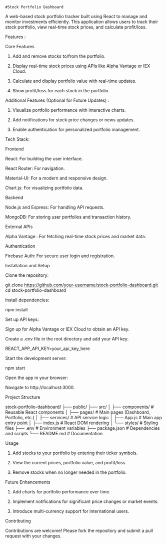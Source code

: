 
                                                                                             #Stock Portfolio Dashboard

A web-based stock portfolio tracker built using React to manage and monitor investments efficiently. This application allows users to track their stock portfolio, view real-time stock prices, and calculate profit/loss.

Features : 

Core Features

1) Add and remove stocks to/from the portfolio.

2) Display real-time stock prices using APIs like Alpha Vantage or IEX Cloud.

3) Calculate and display portfolio value with real-time updates.

4) Show profit/loss for each stock in the portfolio.

 
 Additional Features (Optional for Future Updates) :

1) Visualize portfolio performance with interactive charts.

2) Add notifications for stock price changes or news updates.

3) Enable authentication for personalized portfolio management.
   

Tech Stack:

  Frontend

React: For building the user interface.

React Router: For navigation.

Material-UI: For a modern and responsive design.

Chart.js: For visualizing portfolio data.

  Backend

Node.js and Express: For handling API requests.

MongoDB: For storing user portfolios and transaction history.

  External APIs

Alpha Vantage : For fetching real-time stock prices and market data.

  Authentication

Firebase Auth: For secure user login and registration.

  Installation and Setup

Clone the repository:

git clone https://github.com/your-username/stock-portfolio-dashboard.git
cd stock-portfolio-dashboard

  Install dependencies:

npm install

  Set up API keys:

Sign up for Alpha Vantage or IEX Cloud to obtain an API key.

  Create a .env file in the root directory and add your API key:

REACT_APP_API_KEY=your_api_key_here

  Start the development server:

npm start

  Open the app in your browser:

Navigate to http://localhost:3000.

  Project Structure

stock-portfolio-dashboard/
├── public/
├── src/
│   ├── components/     # Reusable React components
│   ├── pages/          # Main pages (Dashboard, Portfolio, etc.)
│   ├── services/       # API service logic
│   ├── App.js          # Main app entry point
│   ├── index.js        # React DOM rendering
│   └── styles/         # Styling files
├── .env                # Environment variables
├── package.json        # Dependencies and scripts
└── README.md           # Documentation

   Usage

1) Add stocks to your portfolio by entering their ticker symbols.

2) View the current prices, portfolio value, and profit/loss.

3) Remove stocks when no longer needed in the portfolio.

  Future Enhancements

1) Add charts for portfolio performance over time.

2) Implement notifications for significant price changes or market events.

3) Introduce multi-currency support for international users.

  Contributing

Contributions are welcome! Please fork the repository and submit a pull request with your changes.
